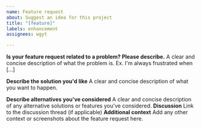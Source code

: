 ```yaml
---
name: Feature request
about: Suggest an idea for this project
title: "[feature]"
labels: enhancement
assignees: wgyt

---
```


**Is your feature request related to a problem? Please describe.**
A clear and concise description of what the problem is. Ex. I'm always frustrated when [...]

**Describe the solution you'd like**
A clear and concise description of what you want to happen.

**Describe alternatives you've considered**
A clear and concise description of any alternative solutions or features you've considered.
**Discussion**
Link to the discussion thread (if applicable)
**Additional context**
Add any other context or screenshots about the feature request here.
